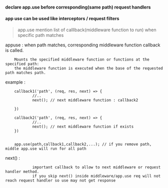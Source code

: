 #### declare app.use before corresponding(same path) request handlers

#### app use can be used like interceptors / request filters

> app.use mention list of calllback(middleware function to run) when specific path matches

appuse : when path matches, corresponding middleware function callback is called.

        Mounts the specified middleware function or functions at the specified path: 
        the middleware function is executed when the base of the requested path matches path.

example : 

        callback1('path', (req, res, next) => {
                //..
                next(); // next middleware function : callback2

        })

        callback2('path', (req, res, next) => {
                //..
                next(); // next middleware function if exists
        })


        app.use(path,callback1,callback2,...); // if you remove path, middle app.use will run for all path


next() : 

                important callback to allow to next middleware or request handler method.
                if you skip next() inside middleware/app.use req will not reach request handler so use may not get response
